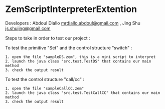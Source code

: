 ZemScriptInterpreterExtention
=============================

Developers : Abdoul Diallo <mrdiallo.abdoul@gmail.com> , Jing Shu <js.shujing@gmail.com>

Steps to take in order to test our project : 

  To test the primitive "Set" and the control structure "switch" : 

    1. open the file "sampleDS.zem", this is a mini script to interpret
    2. launch the java class "src.test.TestDS" that contains our main method
    3. check the output result
    
  To test the control structure "call/cc" :
  
    1. open the file "sampleCallCC.zem"
    2. launch the java class "src.test.TestCallCC" that contains our main method
    3. check the output result
